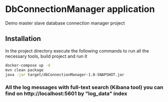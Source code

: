 # DbConnectionManager application
Demo master slave database connection manager project
## Installation
In the project directory execute the following commands to run all the necessary tools, build project and run it
```bash
docker-compose up -d
mvn clean package
java -jar target/dbConnectionManager-1.0-SNAPSHOT.jar
```
### All the log messages with full-text search (Kibana tool) you can find on http://localhost:5601 by "log_data" index
